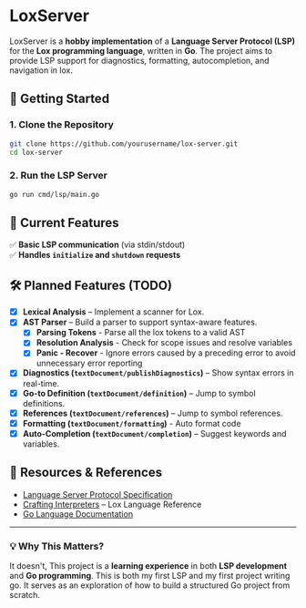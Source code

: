 # **LoxServer**  

LoxServer is a **hobby implementation** of a **Language Server Protocol (LSP)** for the **Lox programming language**, written in **Go**. The project aims to provide LSP support for diagnostics, formatting, autocompletion, and navigation in lox.  

## **🚀 Getting Started**  

### **1. Clone the Repository**  
```sh
git clone https://github.com/yourusername/lox-server.git
cd lox-server
```

### **2. Run the LSP Server**  
```sh
go run cmd/lsp/main.go
```

## **📌 Current Features**  
✅ **Basic LSP communication** (via stdin/stdout)  
✅ **Handles `initialize` and `shutdown` requests**  

## **🛠️ Planned Features (TODO)**  
- [x] **Lexical Analysis** – Implement a scanner for Lox.  
- [x] **AST Parser** – Build a parser to support syntax-aware features.  
    - [x] **Parsing Tokens** - Parse all the lox tokens to a valid AST
    - [x] **Resolution Analysis** - Check for scope issues and resolve variables
    - [x] **Panic - Recover** - Ignore errors caused by a preceding error to avoid unnecessary error reporting 
- [x] **Diagnostics (`textDocument/publishDiagnostics`)** – Show syntax errors in real-time.  
- [x] **Go-to Definition (`textDocument/definition`)** – Jump to symbol definitions.  
- [x] **References (`textDocument/references`)** – Jump to symbol references.
- [x] **Formatting (`textDocument/formatting`)** - Auto format code
- [x] **Auto-Completion (`textDocument/completion`)** – Suggest keywords and variables.  

## **📖 Resources & References**  
- [Language Server Protocol Specification](https://microsoft.github.io/language-server-protocol/specifications/lsp/3.17/specification/)  
- [Crafting Interpreters](https://craftinginterpreters.com/) – Lox Language Reference  
- [Go Language Documentation](https://go.dev/doc/)  

---

### **💡 Why This Matters?**  
It doesn't, This project is a **learning experience** in both **LSP development** and **Go programming**.
This is both my first LSP and my first project writing go.
It serves as an exploration of how to build a structured Go project from scratch.  

